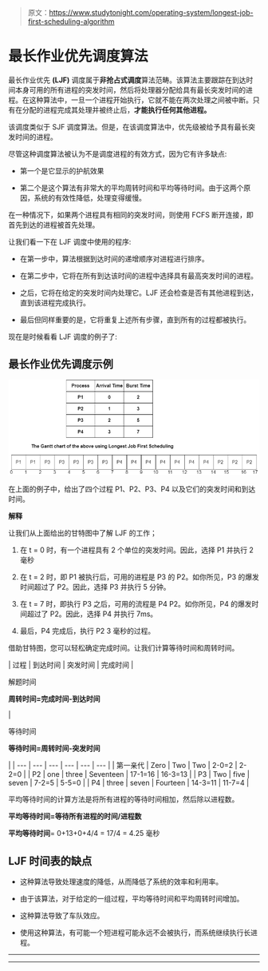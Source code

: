 > 原文：<https://www.studytonight.com/operating-system/longest-job-first-scheduling-algorithm>

# 最长作业优先调度算法

最长作业优先 **(LJF)** 调度属于**非抢占式调度**算法范畴。该算法主要跟踪在到达时间本身可用的所有进程的突发时间，然后将处理器分配给具有最长突发时间的进程。在这种算法中，一旦一个进程开始执行，它就不能在两次处理之间被中断。只有在分配的进程完成其处理并被终止后，**才能执行任何其他进程。**

该调度类似于 SJF 调度算法。但是，在该调度算法中，优先级被给予具有最长突发时间的进程。

尽管这种调度算法被认为不是调度进程的有效方式，因为它有许多缺点:

*   第一个是它显示的护航效果

*   第二个是这个算法有非常大的平均周转时间和平均等待时间。由于这两个原因，系统的有效性降低，处理变得缓慢。

在一种情况下，如果两个进程具有相同的突发时间，则使用 FCFS 断开连接，即首先到达的进程被首先处理。

让我们看一下在 LJF 调度中使用的程序:

*   在第一步中，算法根据到达时间的递增顺序对进程进行排序。

*   在第二步中，它将在所有到达该时间的进程中选择具有最高突发时间的进程。

*   之后，它将在给定的突发时间内处理它。LJF 还会检查是否有其他进程到达，直到该进程完成执行。

*   最后但同样重要的是，它将重复上述所有步骤，直到所有的过程都被执行。

现在是时候看看 LJF 调度的例子了:

## 最长作业优先调度示例

![](img/d3b265a1ec76590ad21b3d730dec8110.png)

在上面的例子中，给出了四个过程 P1、P2、P3、P4 以及它们的突发时间和到达时间。

**解释**

让我们从上面给出的甘特图中了解 LJF 的工作；

1.  在 t = 0 时，有一个进程具有 2 个单位的突发时间。因此，选择 P1 并执行 2 毫秒

2.  在 t = 2 时，即 P1 被执行后，可用的进程是 P3 的 P2。如你所见，P3 的爆发时间超过了 P2。因此，选择 P3 并执行 5 分钟。

3.  在 t = 7 时，即执行 P3 之后，可用的流程是 P4 P2。如你所见，P4 的爆发时间超过了 P2。因此，选择 P4 并执行 7ms。

4.  最后，P4 完成后，执行 P2 3 毫秒的过程。

借助甘特图，您可以轻松确定完成时间。让我们计算等待时间和周转时间。

| 过程 | 到达时间 | 突发时间 | 完成时间 | 

解题时间

**周转时间=完成时间-到达时间**

 | 

等待时间

**等待时间=周转时间-突发时间**

 |
| --- | --- | --- | --- | --- | --- |
| 第一亲代 | Zero | Two | Two | 2-0=2 | 2-2=0 |
| P2 | one | three | Seventeen | 17-1=16 | 16-3=13 |
| P3 | Two | five | seven | 7-2=5 | 5-5=0 |
| P4 | three | seven | Fourteen | 14-3=11 | 11-7=4 |

平均等待时间的计算方法是将所有进程的等待时间相加，然后除以进程数。

**平均等待时间=等待所有进程的时间/进程数**

**平均等待时间**= 0+13+0+4/4 = 17/4 = 4.25 毫秒

## LJF 时间表的缺点

*   这种算法导致处理速度的降低，从而降低了系统的效率和利用率。

*   由于该算法，对于给定的一组过程，平均等待时间和平均周转时间增加。

*   这种算法导致了车队效应。

*   使用这种算法，有可能一个短进程可能永远不会被执行，而系统继续执行长进程。



* * *

* * *